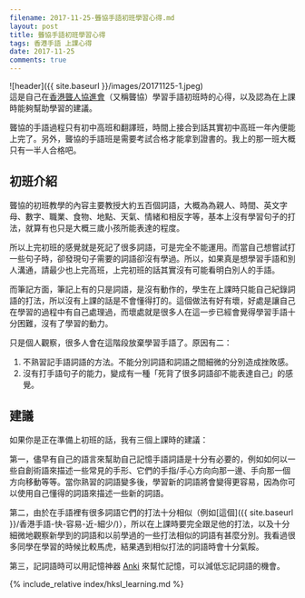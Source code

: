 ```yaml
---
filename: 2017-11-25-聾協手語初班學習心得.md
layout: post
title: 聾協手語初班學習心得
tags: 香港手語 上課心得
date: 2017-11-25
comments: true
---
```

![header]({{ site.baseurl }}/images/20171125-1.jpeg)  
這是自己在[香港聾人協進會](http://www.hongkongdeaf.org.hk)（又稱聾協）學習手語初班時的心得，以及認為在上課時能夠幫助學習的建議。

聾協的手語過程只有初中高班和翻譯班，時間上接合到話其實初中高班一年內便能上完了。另外，聾協的手語班是需要考試合格才能拿到證書的。我上的那一班大概只有一半人合格吧。

## 初班介紹
聾協的初班教學的內容主要教授大約五百個詞語，大概為為親人、時間、英文字母、數字、職業、食物、地點、天氣、情緒和相反字等，基本上沒有學習句子的打法，就算有也只是大概三歲小孩所能表達的程度。

所以上完初班的感覺就是死記了很多詞語，可是完全不能運用。而當自己想嘗試打一些句子時，卻發現句子需要的詞語卻沒有學過。所以，如果真是想學習手語和別人溝通，請最少也上完高班，上完初班的話其實沒有可能看明白別人的手語。

而筆記方面，筆記上有的只是詞語，是沒有動作的，學生在上課時只能自己紀錄詞語的打法，所以沒有上課的話是不會懂得打的。這個做法有好有壞，好處是讓自己在學習的過程中有自己處理過，而壞處就是很多人在這一步已經會覺得學習手語十分困難，沒有了學習的動力。

只是個人觀察，很多人會在這階段放棄學習手語了。原因有二：
1.  不熟習記手語詞語的方法。不能分別詞語和詞語之間細微的分別造成挫敗感。
2.  沒有打手語句子的能力，變成有一種「死背了很多詞語卻不能表達自己」的感覺。

## 建議
如果你是正在準備上初班的話，我有三個上課時的建議：

第一，儘早有自己的語言來幫助自己記憶手語詞語是十分有必要的，例如如何以一些自創術語來描述一些常見的手形、它們的手指/手心方向向那一邊、手向那一個方向移動等等。當你熟習的詞語變多後，學習新的詞語將會變得更容易，因為你可以使用自己懂得的詞語來描述一些新的詞語。

第二，由於在手語裡有很多詞語它們的打法十分相似（例如[這個]({{ site.baseurl }}/香港手語-快-容易-近-細少/)），所以在上課時要完全跟足他的打法，以及十分細微地觀察新學到的詞語和以前學過的一些打法相似的詞語有甚麼分別。我看過很多同學在學習的時候比較馬虎，結果遇到相似打法的詞語時會十分氣餒。

第三，記詞語時可以用記憶神器  [Anki](https://apps.ankiweb.net)  來幫忙記憶，可以減低忘記詞語的機會。

{% include_relative index/hksl_learning.md %}
